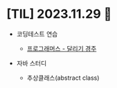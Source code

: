 # [TIL] 2023.11.29 📘

* 코딩테스트 연습
  * [프로그래머스 - 달리기 경주](../coding_test/java/Level1/달리기경주.java)

* 자바 스터디
  * 추상클래스(abstract class)
